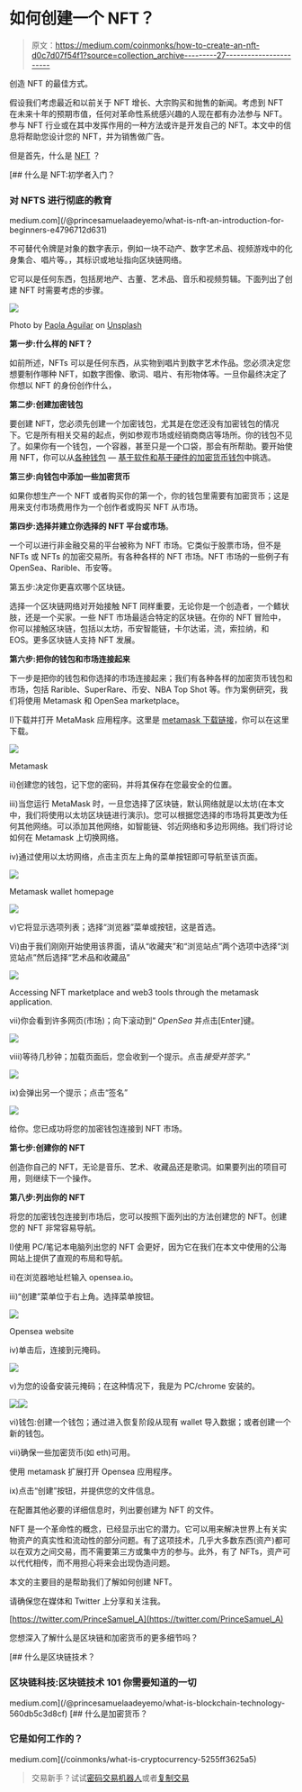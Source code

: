 # 如何创建一个 NFT？

> 原文：<https://medium.com/coinmonks/how-to-create-an-nft-d0c7d07f54f1?source=collection_archive---------27----------------------->

创造 NFT 的最佳方式。

假设我们考虑最近和以前关于 NFT 增长、大宗购买和抛售的新闻。考虑到 NFT 在未来十年的预期市值，任何对革命性系统感兴趣的人现在都有办法参与 NFT。参与 NFT 行业或在其中发挥作用的一种方法或许是开发自己的 NFT。本文中的信息将帮助您设计您的 NFT，并为销售做广告。

但是首先，什么是 [NFT](/@princesamuelaadeyemo/what-is-nft-an-introduction-for-beginners-e4796712d631) ？

[](/@princesamuelaadeyemo/what-is-nft-an-introduction-for-beginners-e4796712d631) [## 什么是 NFT:初学者入门？

### 对 NFTS 进行彻底的教育

medium.com](/@princesamuelaadeyemo/what-is-nft-an-introduction-for-beginners-e4796712d631) 

不可替代令牌是对象的数字表示，例如一块不动产、数字艺术品、视频游戏中的化身集合、唱片等。，其标识或地址指向区块链网络。

它可以是任何东西，包括房地产、古董、艺术品、音乐和视频剪辑。下面列出了创建 NFT 时需要考虑的步骤。

![](img/37a563649c4a43b692709981825cdb98.png)

Photo by [Paola Aguilar](https://unsplash.com/@paola_aguilar?utm_source=medium&utm_medium=referral) on [Unsplash](https://unsplash.com?utm_source=medium&utm_medium=referral)

**第一步:什么样的 NFT？**

如前所述，NFTs 可以是任何东西，从实物到唱片到数字艺术作品。您必须决定您想要制作哪种 NFT，如数字图像、歌词、唱片、有形物体等。一旦你最终决定了你想以 NFT 的身份创作什么，

**第二步:创建加密钱包**

要创建 NFT，您必须先创建一个加密钱包，尤其是在您还没有加密钱包的情况下。它是所有相关交易的起点，例如参观市场或经销商商店等场所。你的钱包不见了。如果你有一个钱包，一个容器，甚至只是一个口袋，那会有所帮助。要开始使用 NFT，你可以从[各种钱包](/coinmonks/types-of-cryptocurrency-wallets-b4167888758) — [基于软件和基于硬件的加密货币钱包](/codex/the-differences-between-a-hardware-wallet-and-a-software-wallet-for-cryptocurrencies-be9ea26fa36f)中挑选。

**第三步:向钱包中添加一些加密货币**

如果你想生产一个 NFT 或者购买你的第一个，你的钱包里需要有加密货币；这是用来支付市场费用作为一个创作者或购买 NFT 从市场。

**第四步:选择并建立你选择的 NFT 平台或市场**。

一个可以进行非金融交易的平台被称为 NFT 市场。它类似于股票市场，但不是 NFTs 或 NFTs 的加密交易所。有各种各样的 NFT 市场。NFT 市场的一些例子有 OpenSea、Rarible、币安等。

第五步:决定你更喜欢哪个区块链。

选择一个区块链网络对开始接触 NFT 同样重要，无论你是一个创造者，一个鳍状肢，还是一个买家。一些 NFT 市场最适合特定的区块链。在你的 NFT 冒险中，你可以接触区块链，包括以太坊，币安智能链，卡尔达诺，流，索拉纳，和 EOS。更多区块链人支持 NFT 发展。

**第六步:把你的钱包和市场连接起来**

下一步是把你的钱包和你选择的市场连接起来；我们有各种各样的加密货币钱包和市场，包括 Rarible、SuperRare、币安、NBA Top Shot 等。作为案例研究，我们将使用 Metamask 和 OpenSea marketplace。

I)下载并打开 MetaMask 应用程序。这里是 [metamask 下载链接](https://metamask.io/download/)，你可以在这里下载。

![](img/5d8485285bd302b6c423099f6b00f265.png)

Metamask

ii)创建您的钱包，记下您的密码，并将其保存在您最安全的位置。

iii)当您运行 MetaMask 时，一旦您选择了区块链，默认网络就是以太坊(在本文中，我们将使用以太坊区块链进行演示)。您可以根据您选择的市场将其更改为任何其他网络。可以添加其他网络，如智能链、邻近网络和多边形网络。我们将讨论如何在 Metamask 上切换网络。

iv)通过使用以太坊网络，点击主页左上角的菜单按钮即可导航至该页面。

![](img/45e794ef397e0a71fd98077bdabd4add.png)

Metamask wallet homepage

![](img/2924f4bd5f4ca6cb2f0ec581b7085ca1.png)

v)它将显示选项列表；选择“浏览器”菜单或按钮，这是首选。

Vi)由于我们刚刚开始使用该界面，请从“收藏夹”和“浏览站点”两个选项中选择“浏览站点”然后选择“艺术品和收藏品”

![](img/b0aabb76728f39168cfdd673d793fb1a.png)

Accessing NFT marketplace and web3 tools through the metamask application.

vii)你会看到许多网页(市场)；向下滚动到“ *OpenSea* 并点击[Enter]键。

![](img/045f3c9d0499d83a3036ce4c6c3c9c9d.png)

viii)等待几秒钟；加载页面后，您会收到一个提示。点击*接受并签字。*”

![](img/e4d3a906dee77cdd1aaa9615f3c1b86f.png)

ix)会弹出另一个提示；点击“签名”

![](img/cce9538b63b059f9faa801b8a0ed914a.png)

给你。您已成功将您的加密钱包连接到 NFT 市场。

**第七步:创建你的 NFT**

创造你自己的 NFT，无论是音乐、艺术、收藏品还是歌词。如果要列出的项目可用，则继续下一个操作。

**第八步:列出你的 NFT**

将您的加密钱包连接到市场后，您可以按照下面列出的方法创建您的 NFT。创建您的 NFT 非常容易导航。

I)使用 PC/笔记本电脑列出您的 NFT 会更好，因为它在我们在本文中使用的公海网站上提供了直观的布局和导航。

ii)在浏览器地址栏输入 opensea.io。

iii)“创建”菜单位于右上角。选择菜单按钮。

![](img/b043e02fb22d99e753056fc8bb97296b.png)

Opensea website

iv)单击后，连接到元掩码。

![](img/36404ed5efa2ae6f767d646972cc4d19.png)

v)为您的设备安装元掩码；在这种情况下，我是为 PC/chrome 安装的。

![](img/ef92f3aac7ce16ad49d8a32443c6ca94.png)![](img/789373b1f84d38d0cf3c226416ddf253.png)

vi)钱包:创建一个钱包；通过进入恢复阶段从现有 wallet 导入数据；或者创建一个新的钱包。

vii)确保一些加密货币(如 eth)可用。

使用 metamask 扩展打开 Opensea 应用程序。

ix)点击“创建”按钮，并提供您的文件信息。

在配置其他必要的详细信息时，列出要创建为 NFT 的文件。

NFT 是一个革命性的概念，已经显示出它的潜力。它可以用来解决世界上有关实物资产的真实性和流动性的部分问题。有了这项技术，几乎大多数东西(资产)都可以在双方之间交易，而不需要第三方或集中方的参与。此外，有了 NFTs，资产可以代代相传，而不用担心将来会出现伪造问题。

本文的主要目的是帮助我们了解如何创建 NFT。

请确保您在媒体和 Twitter 上分享和关注我。

[https://twitter.com/PrinceSamuel_A](https://twitter.com/PrinceSamuel_A)

您想深入了解什么是区块链和加密货币的更多细节吗？

[](/@princesamuelaadeyemo/what-is-blockchain-technology-560db5c3d8cf) [## 什么是区块链技术？

### 区块链科技:区块链技术 101 你需要知道的一切

medium.com](/@princesamuelaadeyemo/what-is-blockchain-technology-560db5c3d8cf) [](/coinmonks/what-is-cryptocurrency-5255ff3625a5) [## 什么是加密货币？

### 它是如何工作的？

medium.com](/coinmonks/what-is-cryptocurrency-5255ff3625a5) 

> 交易新手？试试[密码交易机器人](/coinmonks/crypto-trading-bot-c2ffce8acb2a)或者[复制交易](/coinmonks/top-10-crypto-copy-trading-platforms-for-beginners-d0c37c7d698c)
